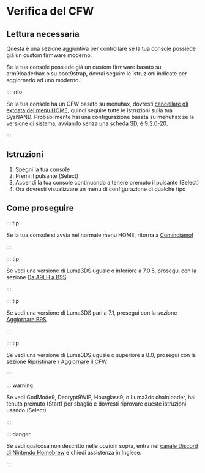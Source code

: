 # Verifica del CFW

## Lettura necessaria

Questa è una sezione aggiuntiva per controllare se la tua console possiede già un custom firmware moderno.

Se la tua console possiede già un custom firmware basato su arm9loaderhax o su boot9strap, dovrai seguire le istruzioni indicate per aggiornarlo ad uno moderno.

::: info

Se la tua console ha un CFW basato su menuhax, dovresti [cancellare gli extdata del menu HOME](troubleshooting-post-install), quindi seguire tutte le istruzioni sulla tua SysNAND. Probabilmente hai una configurazione basata su menuhax se la versione di sistema, avviando senza una scheda SD, è 9.2.0-20.

:::

## Istruzioni

1. Spegni la tua console
2. Premi il pulsante (Select)
3. Accendi la tua console continuando a tenere premuto il pulsante (Select)
4. Ora dovresti visualizzare un menu di configurazione di qualche tipo

## Come proseguire

::: tip

Se la tua console si avvia nel normale menu HOME, ritorna a [Cominciamo!](get-started)

:::

::: tip

Se vedi una versione di Luma3DS uguale o inferiore a 7.0.5, prosegui con la sezione [Da A9LH a B9S](a9lh-to-b9s)

:::

::: tip

Se vedi una versione di Luma3DS pari a 7.1, prosegui con la sezione [Aggiornare B9S](updating-b9s)

:::

::: tip

Se vedi una versione di Luma3DS uguale o superiore a 8.0, prosegui con la sezione [Ripristinare / Aggiornare il CFW](restoring-updating-cfw)

:::

::: warning

Se vedi GodMode9, Decrypt9WIP, Hourglass9, o Luma3ds chainloader, hai tenuto premuto (Start) per sbaglio e dovresti riprovare queste istruzioni usando (Select)

:::

::: danger

Se vedi qualcosa non descritto nelle opzioni sopra, entra nel [canale Discord di Nintendo Homebrew](https://discord.gg/MWxPgEp) e chiedi assistenza in Inglese.

:::
